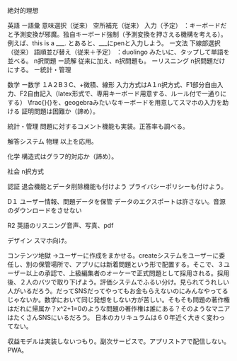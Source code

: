 絶対的理想

英語
ー語彙
意味選択（従来）
空所補充（従来）
入力（予定）
：キーボードだと予測変換が邪魔。独自キーボード強制（予測変換を押さえる機構を考える）。例えば、this is a ___. とあると、___にpenと入力しよう。
ー文法
下線部選択（従来）
語順並び替え（従来＋予定）
：duolingo みたいに、タップして単語を並べる。
n択問題
ー読解
従来に加え、n択問題も。
ーリスニング
n択問題だけにする。
ー統計・管理

数学
ー数学
１A２B３C、+微積、線形
入力方式はA１n択方式、F1部分自由入力、F2自由記入（latex形式で、専用キーボード用意する、ルール付で一通りにする）
\frac{}{}を、geogebraみたいなキーボードを用意してスマホの入力を助ける
証明問題は困難か（諦め）。

統計・管理
問題に対するコメント機能も実装。正答率も調べる。

解答システム
物理
以上を応用。

化学
構造式はグラフ的対応か（諦め）。


社会
n択方式

認証
退会機能とデータ削除機能も付けよう
プライバシーポリシーも付けよう。

D１
ユーザー情報、問題データを保管
データのエクスポートは許さない。音源のダウンロードをさせない

R2
英語のリスニング音声、写真、pdf

デザイン
スマホ向け。

コンテンツ地獄
→ユーザーに作成をまかせる。createシステムをユーザーに委任し、別の保管場所で、アプリには新着問題という形で配置する。そこで、３ユーザー以上の承認で、上級編集者のオーケーで正式問題として採用される。採用後、２人のバツで取り下げよう。評価システムでふるい分け。見られてうれしい人がいるだろう。だってSNSだってやってもお金もらえないのにみんなやってるじゃないか。数学において同じ発想をしない方が苦しい。そもそも問題の著作権はだれに帰属か？x^2+1=0のような問題の著作権は誰にある？そのようなマニアはたくさんSNSにいるだろう。
日本のカリキュラムは６０年近く大きく変わってない。

収益モデルは実装しないつもり。副次サービスで。アプリストアで配信しない。PWA。
